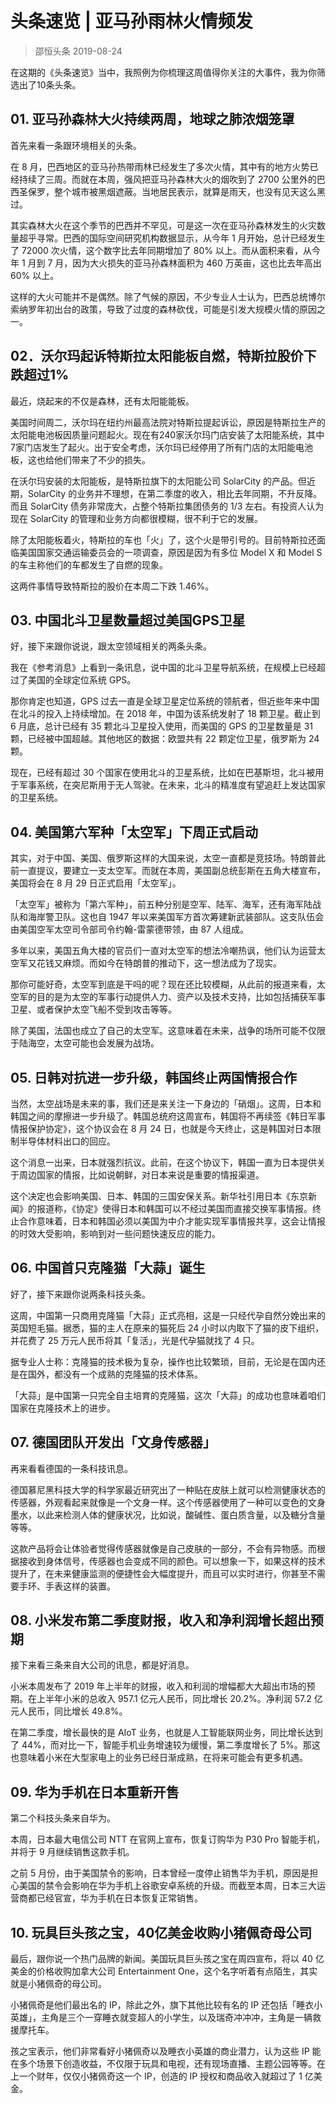 # 头条速览 | 亚马孙雨林火情频发
> 邵恒头条
2019-08-24

在这期的《头条速览》当中，我照例为你梳理这周值得你关注的大事件，我为你筛选出了10条头条。

## 01. 亚马孙森林大火持续两周，地球之肺浓烟笼罩

首先来看一条跟环境相关的头条。

在 8 月，巴西地区的亚马孙热带雨林已经发生了多次火情，其中有的地方火势已经持续了三周。而就在本周，强风把亚马孙森林大火的烟吹到了 2700 公里外的巴西圣保罗，整个城市被黑烟遮蔽。当地居民表示，就算是雨天，也没有见天这么黑过。

其实森林大火在这个季节的巴西并不罕见，可是这一次在亚马孙森林发生的火灾数量超乎寻常。巴西的国际空间研究机构数据显示，从今年 1 月开始，总计已经发生了 72000 次火情，这个数字比去年同期增加了 80% 以上。而从面积来看，从今年 1 月到 7 月，因为大火损失的亚马孙森林面积为 460 万英亩，这也比去年高出 60% 以上。

这样的大火可能并不是偶然。除了气候的原因，不少专业人士认为，巴西总统博尔索纳罗年初出台的政策，导致了过度的森林砍伐，可能是引发大规模火情的原因之一。

## 02．沃尔玛起诉特斯拉太阳能板自燃，特斯拉股价下跌超过1%

最近，烧起来的不仅是森林，还有太阳能能板。

美国时间周二，沃尔玛在纽约州最高法院对特斯拉提起诉讼，原因是特斯拉生产的太阳能电池板因质量问题起火。现在有240家沃尔玛门店安装了太阳能系统，其中7家门店发生了起火。出于安全考虑，沃尔玛已经停用了所有门店的太阳能电池板，这也给他们带来了不少的损失。

在沃尔玛安装的太阳能板，是特斯拉旗下的太阳能公司 SolarCity 的产品。但近期，SolarCity 的业务并不理想，在第二季度的收入，相比去年同期，不升反降。而且 SolarCity 债务非常庞大，占整个特斯拉集团债务的 1/3 左右。有投资人认为现在 SolarCity 的管理和业务方向都很模糊，很不利于它的发展。

除了太阳能板着火，特斯拉的车也「火」了，这个火是带引号的。目前特斯拉还面临美国国家交通运输委员会的一项调查，原因是因为有多位 Model X 和 Model S 的车主称他们的车都发生了自燃的现象。

这两件事情导致特斯拉的股价在本周二下跌 1.46%。

## 03. 中国北斗卫星数量超过美国GPS卫星

好，接下来跟你说说，跟太空领域相关的两条头条。

我在《参考消息》上看到一条讯息，说中国的北斗卫星导航系统，在规模上已经超过了美国的全球定位系统 GPS。

那你肯定也知道，GPS 过去一直是全球卫星定位系统的领航者，但近些年来中国在北斗的投入上持续增加。在 2018 年，中国为该系统发射了 18 颗卫星。截止到 6 月底，总计已经有 35 颗北斗卫星投入使用，而美国的 GPS 的卫星数量是 31 颗，已经被中国超越。其他地区的数据：欧盟共有 22 颗定位卫星，俄罗斯为 24 颗。

现在，已经有超过 30 个国家在使用北斗的卫星系统，比如在巴基斯坦，北斗被用于军事系统，在突尼斯用于无人驾驶。在未来，北斗的精准度有望追赶上发达国家的卫星系统。

## 04. 美国第六军种「太空军」下周正式启动

其实，对于中国、美国、俄罗斯这样的大国来说，太空一直都是竞技场。特朗普此前一直提议，要建立一支太空军。而就在本周，美国副总统彭斯在五角大楼宣布，美国将会在 8 月 29 日正式启用「太空军」。

「太空军」被称为「第六军种」，前五种分别是空军、陆军、海军，还有海军陆战队和海岸警卫队。这也自 1947 年以来美国军方首次筹建新武装部队。这支队伍会由美国空军太空司令部司令约翰-雷蒙德带领，由 87 人组成。

多年以来，美国五角大楼的官员们一直对太空军的想法冷嘲热讽，他们认为运营太空军又花钱又麻烦。而如今在特朗普的推动下，这一想法成为了现实。

那你可能好奇，太空军到底是干吗的呢？现在还比较模糊，从此前的报道来看，太空军的目的是为太空的军事行动提供人力、资产以及技术支持，比如包括捕获军事卫星、或者保护太空飞船不受到攻击等等。

除了美国，法国也成立了自己的太空军。这意味着在未来，战争的场所可能不仅限于陆海空，太空可能也会发展为战场。

## 05. 日韩对抗进一步升级，韩国终止两国情报合作

当然，太空战场是未来的事，我们还是来关注一下身边的「硝烟」。这周，日本和韩国之间的摩擦进一步升级了。韩国总统府这周宣布，韩国将不再续签《韩日军事情报保护协定》，这个协议会在 8 月 24 日，也就是今天终止，这是韩国对日本限制半导体材料出口的回应。

这个消息一出来，日本就强烈抗议。此前，在这个协议下，韩国一直为日本提供关于周边国家的情报，比如说朝鲜，对日本来说是重要的情报渠道。

这个决定也会影响美国、日本、韩国的三国安保关系。新华社引用日本《东京新闻》的报道称，《协定》使得日本和韩国可以不经过美国而直接交换军事情报。终止合作意味着，日本和韩国必须以美国为中介才能实现军事情报共享，这会让情报的时效大受影响，影响到对一些问题快速反应的能力。

## 06. 中国首只克隆猫「大蒜」诞生

好了，接下来跟你说两条科技头条。

这周，中国第一只商用克隆猫「大蒜」正式亮相，这是一只经代孕自然分娩出来的英国短毛猫。据悉，猫的主人在原来的猫死后 24 小时以内取下了猫的皮下组织，并花费了 25 万元人民币将其「复活」，光是代孕猫就找了 4 只。

据专业人士称：克隆猫的技术极为复杂，操作也比较繁琐，目前，无论是在国内还是在国外，都没有一个成熟的克隆猫的技术体系。

「大蒜」是中国第一只完全自主培育的克隆猫，这次「大蒜」的成功也意味着咱们国家在克隆技术上的进步。

## 07. 德国团队开发出「文身传感器」

再来看看德国的一条科技讯息。

德国慕尼黑科技大学的科学家最近研究出了一种贴在皮肤上就可以检测健康状态的传感器，外观看起来就像是一个文身一样。这个传感器使用了一种可以变色的文身墨水，以此来检测人体的健康状况，比如说，酸碱性、蛋白质含量，以及糖分含量等等。

这款产品将会让体验者觉得传感器就像是自己皮肤的一部分，不会有异物感。而根据接收到身体信号，传感器也会变成不同的颜色。可以想象一下，如果这样的技术提升了，在未来健康监测的便捷性会大幅度提升，而且可以实时进行，你甚至不需要手环、手表这样的装置。

## 08. 小米发布第二季度财报，收入和净利润增长超出预期

接下来看三条来自大公司的讯息，都是好消息。

小米本周发布了 2019 年上半年的财报，收入和利润的增幅都大大超出市场的预期。在上半年小米的总收入 957.1 亿元人民币，同比增长 20.2%。净利润 57.2 亿元人民币，同比增长 49.8%。

在第二季度，增长最快的是 AIoT 业务，也就是人工智能联网业务，同比增长达到了 44%，而对比一下，智能手机业务增速较为缓慢，第二季度增长了 5%。那这也意味着小米在大型家电上的业务已经日渐成熟，在将来可能会有更多机遇。

## 09. 华为手机在日本重新开售

第二个科技头条来自华为。

本周，日本最大电信公司 NTT 在官网上宣布，恢复订购华为 P30 Pro 智能手机，并将于 9 月继续销售这款手机。

之前 5 月份，由于美国禁令的影响，日本曾经一度停止销售华为手机，原因是担心美国的禁令会影响在华为手机上谷歌安卓系统的升级。而截至本周，日本三大运营商都已经官宣，华为手机在日本恢复正常销售。

## 10. 玩具巨头孩之宝，40亿美金收购小猪佩奇母公司

最后，跟你说一个热门品牌的新闻。美国玩具巨头孩之宝在周四宣布，将以 40 亿美金的价格收购加拿大公司 Entertainment One，这个名字听着有点陌生，其实就是小猪佩奇的母公司。

小猪佩奇是他们最出名的 IP，除此之外，旗下其他比较有名的 IP 还包括「睡衣小英雄」，主角是三个一穿睡衣就变超人的小学生，以及瑞奇冲冲冲，主角是一辆救援摩托车。

孩之宝表示，他们非常看好小猪佩奇以及睡衣小英雄的商业潜力，认为这些 IP 能在多个场景下创造收益，不仅限于玩具和电视，还有现场直播、主题公园等等。在上一个财年，仅仅小猪佩奇这一个 IP，创造的 IP 授权和商品收入就超过了 1 亿美金。

